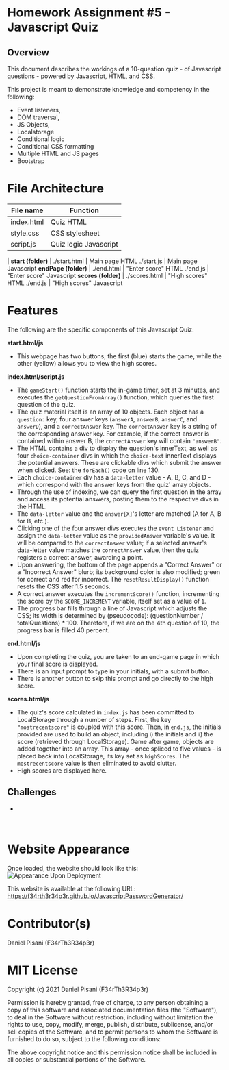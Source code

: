 # Homework Assignment #5 - Javascript Quiz

## Overview

This document describes the workings of a 10-question quiz - of Javascript questions - powered by Javascript, HTML, and CSS.

This project is meant to demonstrate knowledge and competency in the following:

- Event listeners,
- DOM traversal,
- JS Objects,
- Localstorage
- Conditional logic
- Conditional CSS formatting
- Multiple HTML and JS pages
- Bootstrap

# File Architecture

File name | Function
------------ | -------------
index.html | Quiz HTML
style.css | CSS stylesheet
script.js| Quiz logic Javascript
 | 
**start (folder)** |
./start.html | Main page HTML
./start.js | Main page Javascript
**endPage (folder)** |
./end.html | "Enter score" HTML
./end.js | "Enter score" Javascript
**scores (folder)** |
./scores.html | "High scores" HTML
./end.js | "High scores" Javascript

# Features
The following are the specific components of this Javascript Quiz:

**start.html/js**
- This webpage has two buttons; the first (blue) starts the game, while the other (yellow) allows you to view the high scores. 

**index.html/script.js**
- The `gameStart()` function starts the in-game timer, set at 3 minutes, and executes the `getQuestionFromArray()` function, which queries the first question of the quiz. 
- The quiz material itself is an array of 10 objects. Each object has a `question:` key,  four answer keys (`answerA`, `answerB`, `answerC`, and `answerD`), and a `correctAnswer` key. The `correctAnswer` key is a string of the corresponding answer key. For example, if the correct answer is contained within answer B, the `correctAnswer` key will contain `"answerB"`.
- The HTML contains a div to display the question's innerText, as well as four `choice-container` divs in which the `choice-text` innerText displays the potential answers. These are clickable divs which submit the answer when clicked. See: the `forEach()` code on line 130.
- Each `choice-container` div has a `data-letter` value - A, B, C, and D - which correspond with the answer keys from the quiz' array objects. 
- Through the use of indexing, we can query the first question in the array and access its potential answers, posting them to the respective divs in the HTML. 
- The `data-letter` value and the `answer[X]`'s letter are matched (A for A, B for B, etc.). 
- Clicking one of the four answer divs executes the `event Listener` and assign the `data-letter` value as the `providedAnswer` variable's value. It will be compared to the `correctAnswer` value; if a selected answer's data-letter value matches the `correctAnswer` value, then the quiz registers a correct answer, awarding a point.
- Upon answering, the bottom of the page appends a "Correct Answer" or a "Incorrect Answer" blurb; its background color is also modified; green for correct and red for incorrect. The `resetResultDisplay()` function resets the CSS after 1.5 seconds.
- A correct answer executes the `incrementScore()` function, incrementing the score by the `SCORE_INCREMENT` variable, itself set as a value of `1`.
- The progress bar fills through a line of Javascript which adjusts the CSS; its width is determined by (pseudocode): (questionNumber / totalQuestions) * 100. Therefore, if we are on the 4th question of 10, the progress bar is filled 40 percent. 

**end.html/js**
- Upon completing the quiz, you are taken to an end-game page in which your final score is displayed.
- There is an input prompt to type in your initials, with a submit button.
- There is another button to skip this prompt and go directly to the high score.

**scores.html/js**
- The quiz's score calculated in `index.js` has been committed to LocalStorage through a number of steps. First, the key `"mostrecentscore"` is coupled with this score. Then, in `end.js`, the initials provided are used to build an object, including i) the initials and ii) the score (retrieved through LocalStorage). Game after game, objects are added together into an array. This array - once spliced to five values - is placed back into LocalStorage, its key set as `highScores`. The `mostrecentscore` value is then eliminated to avoid clutter.
- High scores are displayed here.

## Challenges
- 




<pre>

</pre>
# Website Appearance 
Once loaded, the website should look like this:  
![Appearance Upon Deployment](screenshot.jpg)

This website is available at the following URL:   https://f34rth3r34p3r.github.io/JavascriptPasswordGenerator/


# Contributor(s)
Daniel Pisani (F34rTh3R34p3r)

# MIT License

Copyright (c) 2021 Daniel Pisani (F34rTh3R34p3r) 

Permission is hereby granted, free of charge, to any person obtaining a copy of this software and associated documentation files (the "Software"), to deal in the Software without restriction, including without limitation the rights to use, copy, modify, merge, publish, distribute, sublicense, and/or sell copies of the Software, and to permit persons to whom the Software is furnished to do so, subject to the following conditions:

The above copyright notice and this permission notice shall be included in all copies or substantial portions of the Software.
